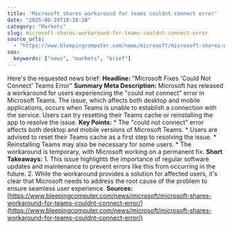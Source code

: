 ```yaml
---
title: 'Microsoft shares workaround for teams couldnt connect error'
date: "2025-08-19T18:28:28"
category: "Markets"
slug: microsoft-shares-workaround-for-teams-couldnt-connect-error
source_urls:
  - "https://www.bleepingcomputer.com/news/microsoft/microsoft-shares-workaround-for-teams-couldnt-connect-error/"
seo:
  keywords: ["news", "markets", "brief"]
---
```

Here's the requested news brief:  **Headline:** "Microsoft Fixes 'Could Not Connect' Teams Error"  **Summary Meta Description:** Microsoft has released a workaround for users experiencing the "could not connect" error in Microsoft Teams. The issue, which affects both desktop and mobile applications, occurs when Teams is unable to establish a connection with the service. Users can try resetting their Teams cache or reinstalling the app to resolve the issue.  **Key Points:**  * The "could not connect" error affects both desktop and mobile versions of Microsoft Teams. * Users are advised to reset their Teams cache as a first step to resolving the issue. * Reinstalling Teams may also be necessary for some users. * The workaround is temporary, with Microsoft working on a permanent fix.  **Short Takeaways:**  1. This issue highlights the importance of regular software updates and maintenance to prevent errors like this from occurring in the future. 2. While the workaround provides a solution for affected users, it's clear that Microsoft needs to address the root cause of the problem to ensure seamless user experience.  **Sources:** [https://www.bleepingcomputer.com/news/microsoft/microsoft-shares-workaround-for-teams-couldnt-connect-error/](https://www.bleepingcomputer.com/news/microsoft/microsoft-shares-workaround-for-teams-couldnt-connect-error/) 
